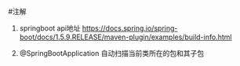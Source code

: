 #注解
1. springboot api地址
	https://docs.spring.io/spring-boot/docs/1.5.9.RELEASE/maven-plugin/examples/build-info.html

2. @SpringBootApplication 自动扫描当前类所在的包和其子包